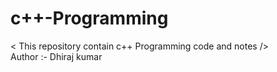 # c++-Programming
&lt; This  repository contain c++ Programming  code and notes />
<br>
Author :- Dhiraj kumar
